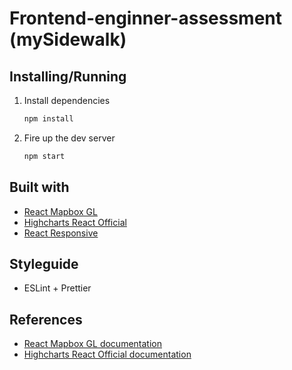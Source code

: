 # Frontend-enginner-assessment (mySidewalk)

## Installing/Running

1. Install dependencies

   ```bash
   npm install
   ```

2. Fire up the dev server

   ```bash
   npm start
   ```

## Built with

- [React Mapbox GL](https://www.npmjs.com/package/react-mapbox-gl)
- [Highcharts React Official](https://www.npmjs.com/package/highcharts-react-official)
- [React Responsive](https://www.npmjs.com/package/react-responsive)

## Styleguide

- ESLint + Prettier

## References

- [React Mapbox GL documentation](https://github.com/alex3165/react-mapbox-gl/blob/HEAD/docs/API.md)
- [Highcharts React Official documentation](https://github.com/highcharts/highcharts-react#readme)
